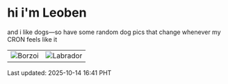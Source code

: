 # hi i'm Leoben

and i like dogs—so have some random dog pics that change whenever my CRON feels like it

|  |  |
|--------|----------|
| ![Borzoi](https://random-dog-vercel.vercel.app/api/random-borzoi?v=1760431286) | ![Labrador](https://random-dog-vercel.vercel.app/api/random-labrador?v=1760431286) |

Last updated: 2025-10-14 16:41 PHT
